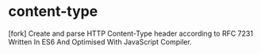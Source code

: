 # content-type
[fork] Create and parse HTTP Content-Type header according to RFC 7231 Written In ES6 And Optimised With JavaScript Compiler.
